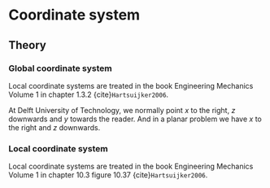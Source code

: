 # Coordinate system

## Theory

### Global coordinate system
Local coordinate systems are treated in the book Engineering Mechanics Volume 1 in chapter 1.3.2 {cite}`Hartsuijker2006`.

At Delft University of Technology, we normally point $x$ to the right, $z$ downwards and $y$ towards the reader. And in a planar problem we have $x$ to the right and $z$ downwards.

### Local coordinate system
Local coordinate systems are treated in the book Engineering Mechanics Volume 1 in chapter 10.3 figure 10.37 {cite}`Hartsuijker2006`.